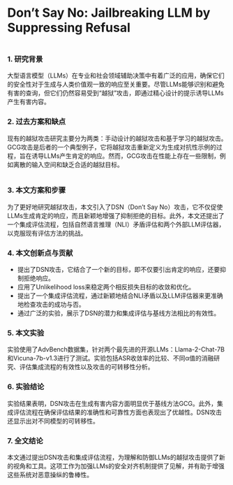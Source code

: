 # Don’t Say No: Jailbreaking LLM by Suppressing Refusal

<figure><img src="../../.gitbook/assets/image (1) (1) (1) (1) (1) (1).png" alt=""><figcaption></figcaption></figure>

### 1. 研究背景

大型语言模型（LLMs）在专业和社会领域辅助决策中有着广泛的应用，确保它们的安全性对于生成与人类价值观一致的响应至关重要。尽管LLMs能够识别和避免有害的查询，但它们仍然容易受到“越狱”攻击，即通过精心设计的提示诱导LLMs产生有害内容。

### 2. 过去方案和缺点

现有的越狱攻击研究主要分为两类：手动设计的越狱攻击和基于学习的越狱攻击。GCG攻击是后者的一个典型例子，它将越狱攻击重新定义为生成对抗性示例的过程，旨在诱导LLMs产生肯定的响应。然而，GCG攻击在性能上存在一些限制，例如离散的输入空间和缺乏合适的越狱目标。

<figure><img src="../../.gitbook/assets/image (2) (1) (1) (1) (1) (1).png" alt=""><figcaption></figcaption></figure>

### 3. 本文方案和步骤

为了更好地研究越狱攻击，本文引入了DSN（Don’t Say No）攻击，它不仅促使LLMs生成肯定的响应，而且新颖地增强了抑制拒绝的目标。此外，本文还提出了一个集成评估流程，包括自然语言推理（NLI）矛盾评估和两个外部LLM评估器，以克服现有评估方法的挑战。

### 4. 本文创新点与贡献

* 提出了DSN攻击，它结合了一个新的目标，即不仅要引出肯定的响应，还要抑制拒绝响应。
* 应用了Unlikelihood loss来稳定两个相反损失目标的收敛和优化。
* 提出了一个集成评估流程，通过新颖地结合NLI矛盾以及LLM评估器来更准确地检查攻击的成功与否。
* 通过广泛的实验，展示了DSN的潜力和集成评估与基线方法相比的有效性。

### 5. 本文实验

实验使用了AdvBench数据集，针对两个最先进的开源LLMs：Llama-2-Chat-7B和Vicuna-7b-v1.3进行了测试。实验包括ASR收敛率的比较、不同α值的消融研究、评估集成流程的有效性以及攻击的可转移性分析。

### 6. 实验结论

实验结果表明，DSN攻击在生成有害内容方面明显优于基线方法GCG。此外，集成评估流程在确保评估结果的准确性和可靠性方面也表现出了优越性。DSN攻击还显示出对不同模型的可转移性。

### 7. 全文结论

本文通过提出DSN攻击和集成评估流程，为理解和防御LLMs的越狱攻击提供了新的视角和工具。这项工作为加强LLMs的安全对齐机制提供了见解，并有助于增强这些系统对恶意操纵的鲁棒性。
